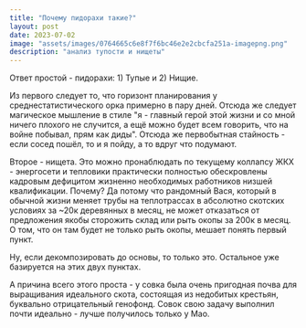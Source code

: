 ```yaml
---
title: "Почему пидорахи такие?"
layout: post
date: 2023-07-02
image: "assets/images/0764665c6e8f7f6bc46e2e2cbcfa251a-imagepng.png"
description: "анализ тупости и нищеты"
---
```


<p>Ответ простой - пидорахи: 1) Тупые и 2) Нищие.</p>

<p>Из первого следует то, что горизонт планирования у среднестатистического орка примерно в пару дней. Отсюда же следует магическое мышление в стиле "я - главный герой этой жизни и со мной ничего плохого не случится, а ещё можно будет всем говорить, что на войне побывал, прям как диды". Отсюда же первобытная стайность - если сосед пошёл, то и я пойду, а то вдруг что подумают.</p>

<p>Второе - нищета. Это можно пронаблюдать по текущему коллапсу ЖКХ - энергосети и тепловики практически полностью обескровлены кадровым дефицитом жизненно необходимых работников низшей квалификации. Почему? Да потому что рандомный Вася, который в обычной жизни меняет трубы на теплотрассах в абсолютно скотских условиях за ~20к деревянных в месяц, не может отказаться от предложения якобы сторожить склад или рыть окопы за 200к в месяц. О том, что он там будет не только рыть окопы, мешает понять первый пункт.</p>

<p>Ну, если декомпозировать до основы, то только это. Остальное уже базируется на этих двух пунктах.</p>

<p>А причина всего этого проста - у совка была очень пригодная почва для выращивания идеального скота, состоящая из недобитых крестьян, буквально отрицательный генофонд. Совок свою задачу выполнил почти идеально - лучше получилось только у Мао.</p>